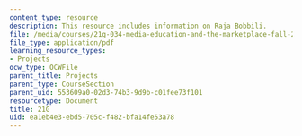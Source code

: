 ```yaml
---
content_type: resource
description: This resource includes information on Raja Bobbili.
file: /media/courses/21g-034-media-education-and-the-marketplace-fall-2005/ea1eb4e3ebd5705cf482bfa14fe53a78_MIT21G_034F05_wsisrajabobb.pdf
file_type: application/pdf
learning_resource_types:
- Projects
ocw_type: OCWFile
parent_title: Projects
parent_type: CourseSection
parent_uid: 553609a0-02d3-74b3-9d9b-c01fee73f101
resourcetype: Document
title: 21G
uid: ea1eb4e3-ebd5-705c-f482-bfa14fe53a78
---
```

